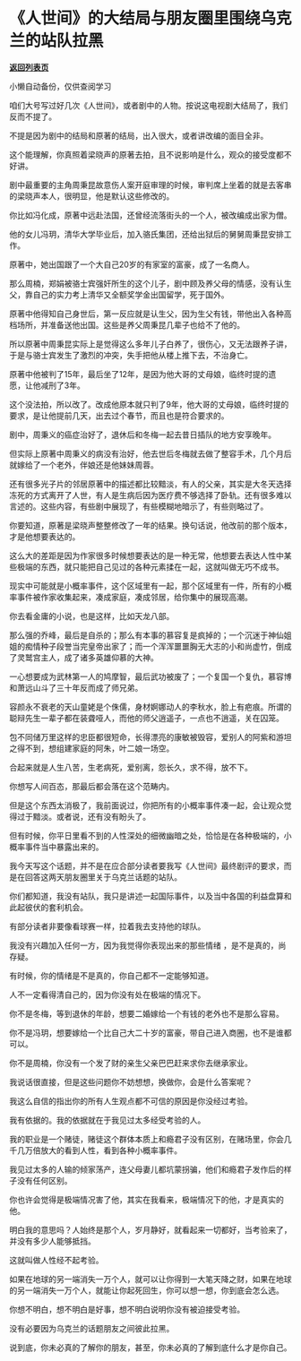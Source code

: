 # 《人世间》的大结局与朋友圈里围绕乌克兰的站队拉黑

[**返回列表页**](/gzh/记忆承载3)

小懒自动备份，仅供查阅学习

咱们大号写过好几次《人世间》，或者剧中的人物。按说这电视剧大结局了，我们反而不提了。

  

不提是因为剧中的结局和原著的结局，出入很大，或者讲改编的面目全非。  

  

这个能理解，你真照着梁晓声的原著去拍，且不说影响是什么，观众的接受度都不好讲。

  

剧中最重要的主角周秉昆故意伤人案开庭审理的时候，审判席上坐着的就是去客串的梁晓声本人，很明显，他是默认这些修改的。

  

你比如冯化成，原著中远赴法国，还曾经流落街头的一个人，被改编成出家为僧。  

  

他的女儿冯玥，清华大学毕业后，加入骆氏集团，还给出狱后的舅舅周秉昆安排工作。

  

原著中，她出国跟了一个大自己20岁的有家室的富豪，成了一名商人。  

  

那么周楠，郑娟被骆士宾强奸所生的这个儿子，剧中顾及养父母的情感，没有认生父，靠自己的实力考上清华又全额奖学金出国留学，死于国外。

  

原著中他得知自己身世后，第一反应就是认生父，因为生父有钱，带他出入各种高档场所，并准备送他出国。这些是养父周秉昆几辈子也给不了他的。

  

所以原著中周秉昆实际上是觉得这么多年儿子白养了，很伤心，又无法跟养子讲，于是与骆士宾发生了激烈的冲突，失手把他从楼上推下去，不治身亡。

  

原著中他被判了15年，最后坐了12年，是因为他大哥的丈母娘，临终时提的遗愿，让他减刑了3年。

  

这个没法拍，所以改了。改成他原本就只判了9年，他大哥的丈母娘，临终时提的要求，是让他提前几天，出去过个春节，而且也是符合要求的。

  

剧中，周秉义的癌症治好了，退休后和冬梅一起去昔日插队的地方安享晚年。

  

但实际上原著中周秉义的病没有治好，他去世后冬梅就去做了整容手术，几个月后就嫁给了一个老外，伴娘还是他妹妹周蓉。

  

还有很多光子片的邻居原著中的描述都比较黯淡，有人的父亲，其实是大冬天选择冻死的方式离开了人世，有人是生病后因为医疗费不够选择了卧轨。还有很多难以言述的。这些内容，有些剧中展现了，有些模糊地暗示了，有些则略过了。

  

你要知道，原著是梁晓声整整修改了一年的结果。换句话说，他改前的那个版本，才是他想要表达的。

  

这么大的差距是因为作家很多时候想要表达的是一种无常，他想要去表达人性中某些极端的东西，就只能把自己见过的各种元素揉在一起，这就叫做无巧不成书。

  

现实中可能就是小概率事件，这个区域里有一起，那个区域里有一件，所有的小概率事件被作家收集起来，凑成家庭，凑成邻居，给你集中的展现高潮。

  

你去看金庸的小说，也是这样，比如天龙八部。

  

那么强的乔峰，最后是自杀的；那么有本事的慕容复是疯掉的；一个沉迷于神仙姐姐的痴情种子段誉当完皇帝出家了；而一个浑浑噩噩胸无大志的小和尚虚竹，倒成了灵鹫宫主人，成了诸多英雄仰慕的大神。

  

一心想要成为武林第一人的鸠摩智，最后武功被废了；一个复国一个复仇，慕容博和萧远山斗了三十年反而成了师兄弟。

  

容颜永不衰老的天山童姥是个侏儒，身材婀娜动人的李秋水，脸上有疤痕。所谓的聪辩先生一辈子都在装聋哑人，而他的师父逍遥子，一点也不逍遥，关在囚笼。

  

包不同储万里这样的忠臣都很短命，长得漂亮的康敏被毁容，爱别人的阿紫和游坦之得不到，想组建家庭的阿朱，叶二娘一场空。

  

合起来就是人生八苦，生老病死，爱别离，怨长久，求不得，放不下。

  

你想写人间百态，那最后都会落在这个范畴内。

  

但是这个东西太消极了，我前面说过，你把所有的小概率事件凑一起，会让观众觉得过于黯淡。或者说，还有没有盼头了。

  

但有时候，你平日里看不到的人性深处的细微幽暗之处，恰恰是在各种极端的，小概率事件当中暴露出来的。  

  

我今天写这个话题，并不是在应合部分读者要我写《人世间》最终剧评的要求，而是在回答这两天朋友圈里关于乌克兰话题的站队。  

  

你们都知道，我没有站队，我只是讲述一起国际事件，以及当中各国的利益盘算和此起彼伏的套利机会。  

  

有部分读者非要像看球赛一样，拉着我去支持他的球队。  

  

我没有兴趣加入任何一方，因为我觉得你表现出来的那些情绪 ，是不是真的，尚存疑。

  

有时候，你的情绪是不是真的，你自己都不一定能够知道。  

  

人不一定看得清自己的，因为你没有处在极端的情况下。  

  

你不是冬梅，等到退休的年龄，想要二婚嫁给一个有钱的老外也不是那么容易。

你不是冯玥，想要嫁给一个比自己大二十岁的富豪，带自己进入商圈，也不是谁都可以。

你不是周楠，你没有一个发了财的亲生父亲巴巴赶来求你去继承家业。

  

我说话很直接，但是这些问题你不妨想想，换做你，会是什么答案呢？

  

我这么自信的指出你的所有人生观点都不可信的原因是你没经过考验。

  

我有依据的。我的依据就在于我见过太多经受考验的人。

  

我的职业是一个赌徒，赌徒这个群体本质上和瘾君子没有区别，在赌场里，你会几千几万倍放大的看到人性，看到各种小概率事件。  

  

我见过太多的人输的倾家荡产，连父母妻儿都坑蒙拐骗，他们和瘾君子发作后的样子没有任何区别。  

  

你也许会觉得是极端情况害了他，其实在我看来，极端情况下的他，才是真实的他。  

  

明白我的意思吗？人始终是那个人，岁月静好，就看起来一切都好，当考验来了，并没有多少人能够抵挡。  

  

这就叫做人性经不起考验。  

  

如果在地球的另一端消失一万个人，就可以让你得到一大笔天降之财，如果在地球的另一端消失一万个人，就能让你起死回生，你可以想一想，你到底会怎么选。  

  

你想不明白，想不明白是好事，想不明白说明你没有被迫接受考验。  

  

没有必要因为乌克兰的话题朋友之间彼此拉黑。  

  

说到底，你未必真的了解你的朋友，甚至，你未必真的了解到底什么才是你自己。


